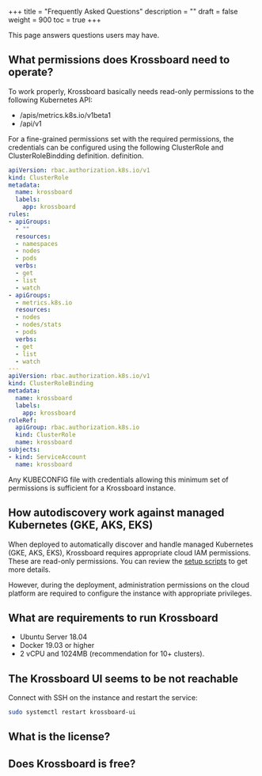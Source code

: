 +++
title = "Frequently Asked Questions"
description = ""
draft = false
weight = 900
toc = true 
+++

This page answers questions users may have.

## What permissions does Krossboard need to operate?
To work properly, Krossboard basically needs read-only permissions to the following Kubernetes API:

* /apis/metrics.k8s.io/v1beta1
* /api/v1

For a fine-grained permissions set with the required permissions, the credentials can be configured using the following ClusterRole and ClusterRoleBindding definition. definition.

```yaml
apiVersion: rbac.authorization.k8s.io/v1
kind: ClusterRole
metadata:
  name: krossboard
  labels:
    app: krossboard
rules:
- apiGroups:
  - ""
  resources:
  - namespaces
  - nodes
  - pods
  verbs:
  - get
  - list
  - watch
- apiGroups:
  - metrics.k8s.io
  resources:
  - nodes
  - nodes/stats
  - pods
  verbs:
  - get
  - list
  - watch
---
apiVersion: rbac.authorization.k8s.io/v1
kind: ClusterRoleBinding
metadata:
  name: krossboard
  labels:
    app: krossboard
roleRef:
  apiGroup: rbac.authorization.k8s.io
  kind: ClusterRole
  name: krossboard
subjects:
- kind: ServiceAccount
  name: krossboard
```

Any KUBECONFIG file with credentials allowing this minimum set of permissions is sufficient for a Krossboard instance.

## How autodiscovery work against managed Kubernetes (GKE, AKS, EKS)
When deployed to automatically discover and handle managed Kubernetes (GKE, AKS, EKS), Krossboard requires appropriate cloud IAM permissions. 
These are read-only permissions. You can review the [setup scripts](https://github.com/2-alchemists/krossboard/tree/master/tooling-scripts/setup) to get more details.

However, during the deployment, administration permissions on the cloud platform are required to configure the instance with appropriate privileges.

## What are requirements to run Krossboard
* Ubuntu Server 18.04
* Docker 19.03 or higher
* 2 vCPU and 1024MB (recommendation for 10+ clusters).

## The Krossboard UI seems to be not reachable
Connect with SSH on the instance and restart the service:

```sh
sudo systemctl restart krossboard-ui
```

## What is the license?


## Does Krossboard is free?
